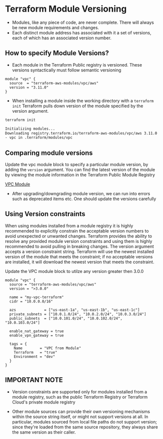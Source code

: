 # Terraform Module Versioning
- Modules, like any piece of code, are never complete. There will always be new module requirements and changes.
- Each distinct module address has associated with it a set of versions, each of which has an associated version number.

## How to specify Module Versions?

- Each module in the Terraform Public registry is versioned. These versions syntactically must follow semantic versioning

```hcl
module "vpc" {
  source  = "terraform-aws-modules/vpc/aws"
  version = "3.11.0"
}
```
- When installing a module inside the working directory with a `terraform init` Terraform pulls down version of the module specified by the version argument.

```bash
terraform init

Initializing modules...
Downloading registry.terraform.io/terraform-aws-modules/vpc/aws 3.11.0 for vpc...
- vpc in .terraform/modules/vpc
```

## Comparing module versions

Update the vpc module block to specify a particular module version, by adding the `version` argument. You can find the latest version of the module by viewing the module information in the Terraform Public Module Registry

[VPC Module](https://registry.terraform.io/modules/terraform-aws-modules/vpc/aws/latest)

- After upgrading/downgrading module version, we can run into errors such as deprecated items etc. One should update the versions carefully

## Using Version constraints

When using modules installed from a module registry it is highly recommended to explicitly constrain the acceptable version numbers to avoid unexpected or unwanted changes. Terraform provides the ability to resolve any provided module version constraints and using them is highly recommended to avoid pulling in breaking changes. The version argument accepts a version constraint string. Terraform will use the newest installed version of the module that meets the constraint; if no acceptable versions are installed, it will download the newest version that meets the constraint.

Update the VPC module block to utilze any version greater then 3.0.0

```hcl
module "vpc" {
  source = "terraform-aws-modules/vpc/aws"
  version = ">3.0.0"

  name = "my-vpc-terraform"
  cidr = "10.0.0.0/16"

  azs             = ["us-east-1a", "us-east-1b", "us-east-1c"]
  private_subnets = ["10.0.1.0/24", "10.0.2.0/24", "10.0.3.0/24"]
  public_subnets  = ["10.0.101.0/24", "10.0.102.0/24", "10.0.103.0/24"]

  enable_nat_gateway = true
  enable_vpn_gateway = true

  tags = {
    Name        = "VPC from Module"
    Terraform   = "true"
    Environment = "dev"
  }
}
```

## IMPORTANT NOTE

- Version constraints are supported only for modules installed from a module registry, such as the public Terraform Registry or Terraform Cloud's private module registry

- Other module sources can provide their own versioning mechanisms within the source string itself, or might not support versions at all. In particular, modules sourced from local file paths do not support version; since they're loaded from the same source repository, they always share the same version as their caller.